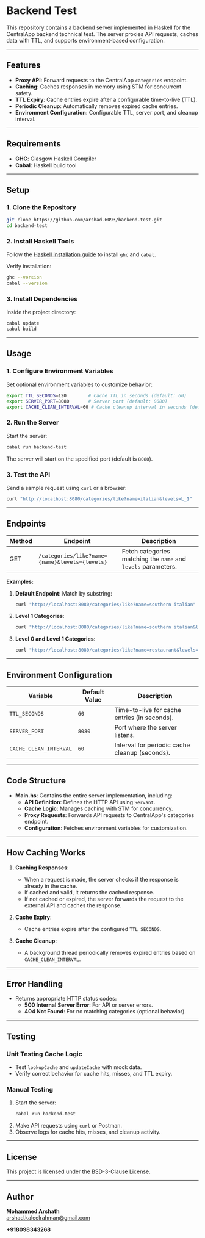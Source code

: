 
# **Backend Test**

This repository contains a backend server implemented in Haskell for the CentralApp backend technical test. The server proxies API requests, caches data with TTL, and supports environment-based configuration.

---

## **Features**

- **Proxy API**: Forward requests to the CentralApp `categories` endpoint.
- **Caching**: Caches responses in memory using STM for concurrent safety.
- **TTL Expiry**: Cache entries expire after a configurable time-to-live (TTL).
- **Periodic Cleanup**: Automatically removes expired cache entries.
- **Environment Configuration**: Configurable TTL, server port, and cleanup interval.

---

## **Requirements**

- **GHC**: Glasgow Haskell Compiler
- **Cabal**: Haskell build tool

---

## **Setup**

### **1. Clone the Repository**
```bash
git clone https://github.com/arshad-6093/backend-test.git
cd backend-test
```

### **2. Install Haskell Tools**
Follow the [Haskell installation guide](https://www.haskell.org/downloads/) to install `ghc` and `cabal`.

Verify installation:
```bash
ghc --version
cabal --version
```

### **3. Install Dependencies**
Inside the project directory:
```bash
cabal update
cabal build
```

---

## **Usage**

### **1. Configure Environment Variables**
Set optional environment variables to customize behavior:
```bash
export TTL_SECONDS=120        # Cache TTL in seconds (default: 60)
export SERVER_PORT=8080       # Server port (default: 8080)
export CACHE_CLEAN_INTERVAL=60 # Cache cleanup interval in seconds (default: 60)
```

### **2. Run the Server**
Start the server:
```bash
cabal run backend-test
```

The server will start on the specified port (default is `8080`).

### **3. Test the API**
Send a sample request using `curl` or a browser:
```bash
curl "http://localhost:8080/categories/like?name=italian&levels=L_1"
```

---

## **Endpoints**

| Method | Endpoint                                 | Description                                                      |
|--------|-----------------------------------------|------------------------------------------------------------------|
| GET    | `/categories/like?name={name}&levels={levels}` | Fetch categories matching the `name` and `levels` parameters. |

**Examples:**

1. **Default Endpoint**: Match by substring:
   ```bash
   curl "http://localhost:8080/categories/like?name=southern italian"
   ```

2. **Level 1 Categories**:
   ```bash
   curl "http://localhost:8080/categories/like?name=southern italian&levels=L_1"
   ```

3. **Level 0 and Level 1 Categories**:
   ```bash
   curl "http://localhost:8080/categories/like?name=restaurant&levels=L_0,L_1"
   ```

---

## **Environment Configuration**

| Variable               | Default Value | Description                                     |
|-------------------------|---------------|-------------------------------------------------|
| `TTL_SECONDS`          | `60`          | Time-to-live for cache entries (in seconds).   |
| `SERVER_PORT`          | `8080`        | Port where the server listens.                 |
| `CACHE_CLEAN_INTERVAL` | `60`          | Interval for periodic cache cleanup (seconds). |

---

## **Code Structure**

- **Main.hs**: Contains the entire server implementation, including:
  - **API Definition**: Defines the HTTP API using `Servant`.
  - **Cache Logic**: Manages caching with STM for concurrency.
  - **Proxy Requests**: Forwards API requests to CentralApp's categories endpoint.
  - **Configuration**: Fetches environment variables for customization.

---

## **How Caching Works**

1. **Caching Responses**:
   - When a request is made, the server checks if the response is already in the cache.
   - If cached and valid, it returns the cached response.
   - If not cached or expired, the server forwards the request to the external API and caches the response.

2. **Cache Expiry**:
   - Cache entries expire after the configured `TTL_SECONDS`.

3. **Cache Cleanup**:
   - A background thread periodically removes expired entries based on `CACHE_CLEAN_INTERVAL`.

---

## **Error Handling**

- Returns appropriate HTTP status codes:
  - **500 Internal Server Error**: For API or server errors.
  - **404 Not Found**: For no matching categories (optional behavior).

---

## **Testing**

### **Unit Testing Cache Logic**
- Test `lookupCache` and `updateCache` with mock data.
- Verify correct behavior for cache hits, misses, and TTL expiry.

### **Manual Testing**
1. Start the server:
   ```bash
   cabal run backend-test
   ```
2. Make API requests using `curl` or Postman.
3. Observe logs for cache hits, misses, and cleanup activity.

---

## **License**
This project is licensed under the BSD-3-Clause License.

---

## **Author**
**Mohammed Arshath**  
<arshad.kaleelrahman@gmail.com>

**+918098343268**
